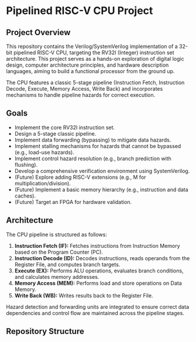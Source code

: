 # Pipelined RISC-V CPU Project

## Project Overview

This repository contains the Verilog/SystemVerilog implementation of a 32-bit pipelined RISC-V CPU, targeting the RV32I (Integer) instruction set architecture. This project serves as a hands-on exploration of digital logic design, computer architecture principles, and hardware description languages, aiming to build a functional processor from the ground up.

The CPU features a classic 5-stage pipeline (Instruction Fetch, Instruction Decode, Execute, Memory Access, Write Back) and incorporates mechanisms to handle pipeline hazards for correct execution.

## Goals

* Implement the core RV32I instruction set.
* Design a 5-stage classic pipeline.
* Implement data forwarding (bypassing) to mitigate data hazards.
* Implement stalling mechanisms for hazards that cannot be bypassed (e.g., load-use hazards).
* Implement control hazard resolution (e.g., branch prediction with flushing).
* Develop a comprehensive verification environment using SystemVerilog.
* (Future) Explore adding RISC-V extensions (e.g., M for multiplication/division).
* (Future) Implement a basic memory hierarchy (e.g., instruction and data caches).
* (Future) Target an FPGA for hardware validation.

## Architecture

The CPU pipeline is structured as follows:

1.  **Instruction Fetch (IF):** Fetches instructions from Instruction Memory based on the Program Counter (PC).
2.  **Instruction Decode (ID):** Decodes instructions, reads operands from the Register File, and computes branch targets.
3.  **Execute (EX):** Performs ALU operations, evaluates branch conditions, and calculates memory addresses.
4.  **Memory Access (MEM):** Performs load and store operations on Data Memory.
5.  **Write Back (WB):** Writes results back to the Register File.

Hazard detection and forwarding units are integrated to ensure correct data dependencies and control flow are maintained across the pipeline stages.

## Repository Structure